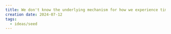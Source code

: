 ```yaml
---
title: We don't know the underlying mechanism for how we experience time
creation date: 2024-07-12
tags:
  - ideas/seed
---
```


